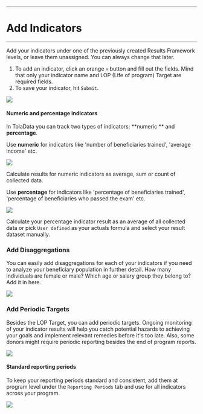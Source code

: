 ****
# Add Indicators
---

Add your indicators under one of the previously created Results Framework levels, or leave them unassigned. You can always change that later.

1. To add an indicator, click an orange `+` button and fill out the fields. Mind that only your indicator name and LOP (Life of program) Target are required fields.
2. To save your indicator, hit `Submit`.

![](/assets_en/add_indicator.gif)

#### Numeric and percentage indicators

In TolaData you can track two types of indicators: **numeric ** and **percentage**.

Use **numeric** for indicators like 'number of beneficiaries trained', 'average income' etc.

![](/assets_en/numeric.PNG)

Calculate results for numeric indicators as average, sum or count of collected data.

Use **percentage** for indicators like 'percentage of beneficiaries trained', 'percentage of beneficiaries who passed the exam' etc.

![](/assets_en/percentage.PNG)

Calculate your percentage indicator result as an average of all collected data or pick `User defined` as your actuals formula and select your result dataset manually.

### Add Disaggregations
You can easily add disaggregations for each of your indicators if you need to analyze your beneficiary population in further detail. How many individuals are female or male? Which age or salary group they belong to? Add it in here.

![](/assets_en/disaggregations.PNG)

### Add Periodic Targets
Besides the LOP Target, you can add periodic targets. Ongoing monitoring of your indicator results will help you catch potential hazards to achieving your goals and implement relevant remedies before it's too late. Also, some donors might require periodic reporting besides the end of program reports.

![](/assets_en/periodic_targets.PNG)

#### Standard reporting periods

To keep your reporting periods standard and consistent, add them at program level under the `Reporting Periods` tab and use for all indicators across your program.

![](/assets_en/reporting_periods.PNG)